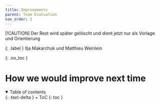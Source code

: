 ```yaml
---
title: Improvements
parent: Team Evaluation
nav_order: 2
---
```


[!CAUTION]
Der Rest wird später gelöscht und dient jetzt nur als Vorlage und Orientierung

{: .label }
Ilja Makarchuk und Matthieu Weinlein

{: .no_toc }
# How we would improve next time

<details open markdown="block">
{: .text-delta }
<summary>Table of contents</summary>
+ ToC
{: toc }
</details>
